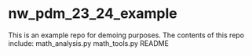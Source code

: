 # nw_pdm_23_24_example
This is an example repo for demoing purposes.
The contents of this repo include:
    math_analysis.py
    math_tools.py
    README